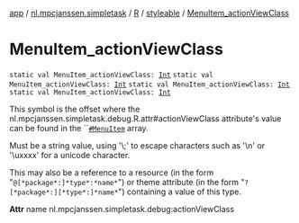 [app](../../../index.md) / [nl.mpcjanssen.simpletask](../../index.md) / [R](../index.md) / [styleable](index.md) / [MenuItem_actionViewClass](.)

# MenuItem_actionViewClass

`static val MenuItem_actionViewClass: `[`Int`](https://kotlinlang.org/api/latest/jvm/stdlib/kotlin/-int/index.html)
`static val MenuItem_actionViewClass: `[`Int`](https://kotlinlang.org/api/latest/jvm/stdlib/kotlin/-int/index.html)
`static val MenuItem_actionViewClass: `[`Int`](https://kotlinlang.org/api/latest/jvm/stdlib/kotlin/-int/index.html)
`static val MenuItem_actionViewClass: `[`Int`](https://kotlinlang.org/api/latest/jvm/stdlib/kotlin/-int/index.html)

This symbol is the offset where the nl.mpcjanssen.simpletask.debug.R.attr#actionViewClass attribute's value can be found in the ``[`#MenuItem`](-menu-item.md) array.

Must be a string value, using '\\;' to escape characters such as '\\n' or '\\uxxxx' for a unicode character.

This may also be a reference to a resource (in the form "`@[*package*:]*type*:*name*`") or theme attribute (in the form "`?[*package*:][*type*:]*name*`") containing a value of this type.

**Attr**
name nl.mpcjanssen.simpletask.debug:actionViewClass

